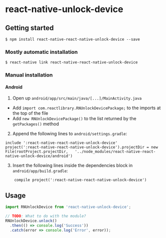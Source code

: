 # react-native-unlock-device

## Getting started

`$ npm install react-native-react-native-unlock-device --save`

### Mostly automatic installation

`$ react-native link react-native-react-native-unlock-device`

### Manual installation

#### Android

1. Open up `android/app/src/main/java/[...]/MainActivity.java`

- Add `import com.reactlibrary.RNUnlockDevicePackage;` to the imports at the top of the file
- Add `new RNUnlockDevicePackage()` to the list returned by the `getPackages()` method

2. Append the following lines to `android/settings.gradle`:

```
include ':react-native-react-native-unlock-device'
project(':react-native-react-native-unlock-device').projectDir = new File(rootProject.projectDir, 	'../node_modules/react-native-react-native-unlock-device/android')
```

3. Insert the following lines inside the dependencies block in `android/app/build.gradle`:

```
	compile project(':react-native-react-native-unlock-device')
```

## Usage

```javascript
import RNUnlockDevice from 'react-native-unlock-device';

// TODO: What to do with the module?
RNUnlockDevice.unlock()
  .then(() => console.log('Success'))
  .catch(error => console.log('Error', error));
```
